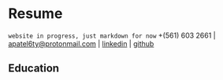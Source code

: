 # Resume
`website in progress, just markdown for now`
+(561) 603 2661 | apatel6ty@protonmail.com | [linkedin](https://www.linkedin.com/in/amarnath-patel-772b56286/) | [github](github.com/jeebuscrossaint)

## Education
